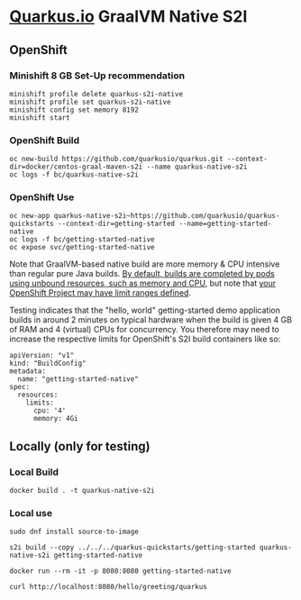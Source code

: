 # [Quarkus.io](http://quarkus.io) GraalVM Native S2I

## OpenShift

### Minishift 8 GB Set-Up recommendation

    minishift profile delete quarkus-s2i-native
    minishift profile set quarkus-s2i-native
    minishift config set memory 8192
    minishift start

### OpenShift Build

    oc new-build https://github.com/quarkusio/quarkus.git --context-dir=docker/centos-graal-maven-s2i --name quarkus-native-s2i
    oc logs -f bc/quarkus-native-s2i

### OpenShift Use

    oc new-app quarkus-native-s2i~https://github.com/quarkusio/quarkus-quickstarts --context-dir=getting-started --name=getting-started-native
    oc logs -f bc/getting-started-native
    oc expose svc/getting-started-native

Note that GraalVM-based native build are more memory & CPU intensive than regular pure Java builds.
[By default, builds are completed by pods using unbound resources, such as memory and CPU](https://docs.openshift.com/container-platform/3.11/dev_guide/builds/advanced_build_operations.html),
but note that [your OpenShift Project may have limit ranges defined](https://docs.openshift.com/container-platform/3.11/admin_guide/limits.html#admin-guide-limits).

Testing indicates that the "hello, world" getting-started demo application builds in around 2 minutes on typical hardware when the build is given 4 GB of RAM and 4 (virtual) CPUs for concurrency. You therefore may need to increase the respective limits for OpenShift's S2I build containers like so:

    apiVersion: "v1"
    kind: "BuildConfig"
    metadata:
      name: "getting-started-native"
    spec:
      resources:
        limits:
          cpu: '4'
          memory: 4Gi

## Locally (only for testing)

### Local Build

    docker build . -t quarkus-native-s2i

### Local use

    sudo dnf install source-to-image

    s2i build --copy ../../../quarkus-quickstarts/getting-started quarkus-native-s2i getting-started-native

    docker run --rm -it -p 8080:8080 getting-started-native

    curl http://localhost:8080/hello/greeting/quarkus
